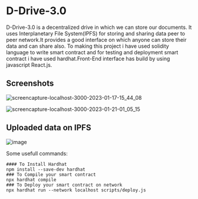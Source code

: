 # D-Drive-3.0

D-Drive-3.0 is a decentralized drive in which we can store our documents. It uses Interplanetary File System(IPFS) for storing and sharing data peer to peer network.It provides a good interface on which anyone can store their data and can share also. To making this project i have used solidity language to write smart contract and for testing and deployment smart contract i have used hardhat.Front-End interface has build by using javascript React.js.

## Screenshots
![screencapture-localhost-3000-2023-01-17-15_44_08](https://user-images.githubusercontent.com/86039147/213713625-dc3c3283-dcba-4eea-9406-ee5f2afe268d.png)

![screencapture-localhost-3000-2023-01-21-01_05_15](https://user-images.githubusercontent.com/86039147/213790569-f7392fae-738d-4567-a3aa-f66f4a3e0b03.png)
## Uploaded data on IPFS
![image](https://user-images.githubusercontent.com/86039147/213799433-0978d3e2-e5f1-44a1-adf1-f5320ba9f98e.png)



Some usefull commands:

```shell
#### To Install Hardhat
npm install --save-dev hardhat
### To Compile your smart contract
npx hardhat compile
### To Deploy your smart contract on network
npx hardhat run --network localhost scripts/deploy.js
```
